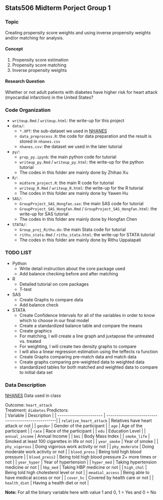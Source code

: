 ## Stats506 Midterm Porject Group 1

### Topic
Creating propensity score weights and using inverse propensity weights and/or matching for analysis.

#### Concept
1. Propensity score estimation
2. Propensity score matching
3. Inverse propensity weights

#### Research Question
Whether or not adult patients with diabetes have higher risk for heart attack (myocardial infarction) in the United States?  

### Code Organization
- `writeup.Rmd` / `writeup.html`: the write-up for this project
- `data/`:  
  - `*.XPT`: the sub-dataset we used in [NHANES](https://www.cdc.gov/nchs/nhanes/index.htm) 
  - `data_preprocess.R`: the code for data preparation and the result is stored in `nhanes.csv`
  - `nhanes.csv`: the dataset we used in the later tutorial 
- `py/`:  
  - `prop_py.ipynb`: the main python code for tutorial
  - `writeup_py.Rmd` / `writeup_py.html`: the write-up for the python tutorial
  - The codes in this folder are mainly done by Zhihao Xu
- `R/`:  
  - `midterm_project.R`: the main R code for tutorial
  - `writeup_R.Rmd` / `writeup_R.html`: the write-up for the R tutorial
  - The codes in this folder are mainly done by Yawen Hu
- `SAS/`:  
  - `GroupProject_SAS_Hongfan.sas`: the main SAS code for tutorial
  - `GroupProject_SAS_Hongfan.Rmd` / `GroupProject_SAS_Hongfan.html`: the write-up for SAS tutorial
  - The codes in this folder are mainly done by Hongfan Chen
- `STATA/`:  
  - `Group_proj_Rithu.do`: the main Stata code for tutorial
  - `rithu_stata.Rmd` / `rithu_stata.html`: the write-up for STATA tutorial
  - The codes in this folder are mainly done by Rithu Uppalapati


### TODO LIST
- Python
  + Write detail instruction about the core package used
  + Add balance checking before and after matching
- R
  + Detailed tutorial on core packages 
  + T-test
- SAS
  + Create Graphs to compare data 
  + Add balance check
- STATA
  + Create Confidence Intervals for all of the variables in order to know which to choose in our final model
  + Create a standardized balance table and compare the means 
  + Create graphics 
  + For matching, I will create a line graph and juxtapose the untreated vs. treated 
  + For weighting, I will create two density graphs to compare 
  + I will also a linear regression estimation using the teffects ra function
  + Create Graphs comparing pre-match data and match data 
  + Create graphs comparing pre-weighted data to weighted data 
  + standardized tables for both matched and weighted data to compare to initial data set




### Data Description
[NHANES](https://www.cdc.gov/nchs/nhanes/index.htm) Data used in class

Outcome: `heart_attack`  
Treatment: `diabetes`
Predictors:   
|  Variable               | Description                                         |
| ----------------------- | ----------------------------------------------------|
| `relative_heart_attack` | Relatives have heart attack or not                  |
| `gender`                | Gender of the participant                           |
| `age`                   | Age of the participant                              |
| `race`                  | Race of the participant                             |
| `edu`                   | Education Level                                     | 
| `annual_income`         | Annual Income                                       | 
| `bmi`                   | Body Mass Index                                     |
| `smoke_life`            | Smoked at least 100 cigarettes in life or not       |
| `year_smoke`            | Year of smoke                                       |
| `phy_vigorous`          | Doing vigorous work activity or not                 | 
| `phy_moderate`          | Doing moderate work activity or not                 |
| `blood_press`           | Being told high blood pressure                      | 
| `blood_press2`          | Being told high blood pressure 2+ more times or not |
| `year_hyper`            | Year of hypertension                                | 
| `hyper_med`             | Taking hypertension medicine or not                 |
| `hbp_med`               | Taking HBP medicine or not                          | 
| `high_chol`             | Being told high cholesterol level or not            |
| `meadial_access`        | Being able to have medical access or nor            |
| `cover_hc`              | Covered by health care or not                       |
| `health_diet`           | Having a health diet or not                         |

**Note:** For all the binary variable here with value 1 and 0, 1 = Yes and 0 = No



